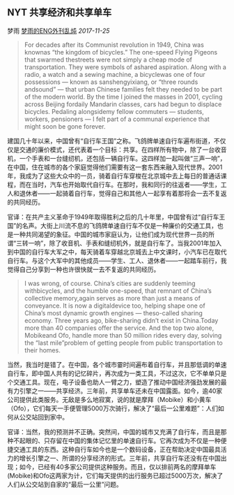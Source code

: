 ## NYT 共享经济和共享单车

梦雨 [梦雨的ENG外刊乱炖](javascript:void(0);) *2017-11-25*



> For decades after its Communist revolution in 1949, China was knownas “the kingdom of bicycles.” The one-speed Flying Pigeons that swarmed thestreets were not simply a cheap mode of transportation. They were symbols of ashared aspiration. Along with a radio, a watch and a sewing machine, a bicyclewas one of four possessions — known as sanshengyixiang, or “three rounds andsound” — that urban Chinese families felt they needed to be part of the modern world. By the time I joined the masses in 2001, cycling across Beijing fordaily Mandarin classes, cars had begun to displace bicycles. Pedaling alongsidemy fellow commuters — students, workers, pensioners — I felt part of a communal experience that might soon be gone forever.



建国几十年以来，中国曾有“自行车王国”之称。飞鸽牌单速自行车遍布街道，不仅仅是交通的廉价模式，还代表着一个目标：共享。在四样所有物中，除了一台收音机，一个手表和一台缝纫机，还包括一辆自行车。这四样加一起叫做“三声一响”，在中国，住在城市的各个家庭觉得他们需要有这一套东西来融入现代世界。2001年，我成为了这些大众中的一员，骑着自行车穿梭在北京城中去上每日的普通话课程，而在当时，汽车也开始取代自行车。在那时，我和同行的往返者——学生，工人和退休者——一起骑着自行车，觉得自己和其他人一起享有着那将会一去不复返的共同经历。



官译：在共产主义革命于1949年取得胜利之后的几十年里，中国曾有过“自行车王国”的名声。大街上川流不息的飞鸽牌单速自行车不仅是一种廉价的交通工具，也是一种共同渴望的象征。中国的城市家庭认为，让他们成为现代世界一员的所谓“三转一响”，除了收音机、手表和缝纫机外，就是自行车了。当我2001年加入到中国的自行车大军之中，每天骑着车穿越北京城去上中文课时，小汽车已在取代自行车。与这个大军中的其他成员——学生、工人、退休者——一起踏车前行，我觉得自己分享到一种也许很快就一去不复返的共同经历。

> I was wrong, of course. China’s cities are suddenly teeming withbicycles, and the humble one-speed, that remnant of China’s collective memory,again serves as more than just a means of conveyance. It is now a digitaldevice too, helping shape one of China’s most dynamic growth engines — theso-called sharing economy. Three years ago, bike-sharing didn’t exist in China.Today more than 40 companies offer the service. And the top two alone, Mobikeand Ofo, handle more than 50 million rides every day, solving the “last mile”problem of getting people from public transportation to their homes.



当然，我当时是错了。在中国，各个城市霎时间遍布着自行车，并且那低调的单速自行车，即中国人共有的记忆碎片，再次成为一类工具，不过这次，它不单单只是个交通工具。现在，电子设备也助人一臂之力，塑造了推动中国经济强劲发展的最有力引擎之一——共享经济。三年前，共享单车还未在中国露面。如今，逾40家公司提供此类服务。无敌是多么地寂寞，说的就是摩拜（Mobike）和小黄车（Ofo），它们每天一手便管理5000万次骑行，解决了“最后一公里难题”：人们如何从公交站回到家中。



官译：当然，我的预测并不正确。突然间，中国的城市又充满了自行车，而且是那种不起眼的、只存留在中国的集体记忆里的单速自行车。它再次成为不仅是一种便捷交通工具的东西。这种自行车如今也是一个数码设备，正在帮助决定中国最具活力的增长引擎之一、所谓的分享经济的形式。三年前，共享自行车还没有在中国出现；如今，已经有40多家公司提供这种服务。而且，仅以排前两名的摩拜单车(Mobike)和Ofo这两家为计，它们每天提供的出行服务已超过5000万次，解决了人们从公交站到自家的“最后一公里”问题。









